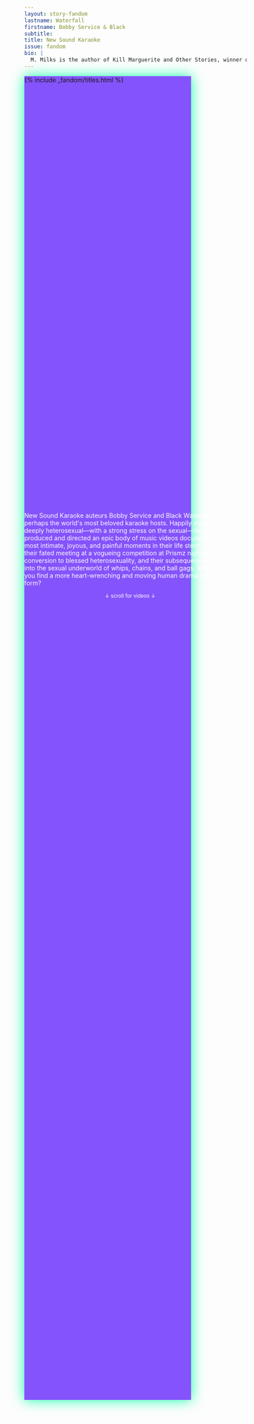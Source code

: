 ```yaml
---
layout: story-fandom
lastname: Waterfall
firstname: Bobby Service & Black
subtitle: 
title: New Sound Karaoke
issue: fandom
bio: |
  M. Milks is the author of Kill Marguerite and Other Stories, winner of the 2015 Devil’s Kitchen Reading Award in Fiction and a Lambda Literary Award finalist; as well as three chapbooks, most recently The Feels, an exploration of fan fiction and affect. They are editor of The &NOW Awards 3: The Best Innovative Writing, 2011-2013 and co-editor of Asexualities: Feminist and Queer Perspectives.
---
```


<style>

.section-intro .inner-section-wrapper {
    background: #8553FB;
    width: 90%;
    height: 155%;
    box-shadow: 0 0 2em #0affa8;
   

}

.fandom-page-wrapper .title-info {
    padding-top: 2em;
}



.section-intro .text-wrapper {
    position: absolute;
    width: 75%;
    color: white;
    top: 23%;
    left: 10%;
}


.section-intro-text {

    background: white;

}



.section-essay p {
    font-size: 2rem;
}

.section-main {
    background-image: radial-gradient(100% 100%, #8553FB 10%, #fff 50%);
}

.section-main .inner-section-wrapper {
    width: 75%;
}

@media only screen and (min-width: 768px) {

.section-intro .inner-section-wrapper {
    
    width: 75%;
    height: 75vh;
}

.section-intro .text-wrapper {
    
    width: 50%;
    top: 30%;
    left: auto;
}

}



    

</style>

<div class="section-intro section">
            <div class="inner-section-wrapper">
			{% include _fandom/titles.html %}
            </div>
<div class="text-wrapper"><p>New Sound Karaoke auteurs Bobby Service and Black Waterfall are perhaps the world's most beloved karaoke hosts. Happily married and deeply heterosexual&mdash;with a strong stress on the sexual&mdash;they have produced and directed an epic body of music videos documenting the most intimate, joyous, and painful moments in their life story, including their fated meeting at a vogueing competition at Prismz nightclub, their conversion to blessed heterosexuality, and their subsequent descent into the sexual underworld of whips, chains, and ball gags. Where will you find a more heart-wrenching and moving human drama in karaoke form?</p>
        <p style="font-size: smaller; text-align: center;">&darr; scroll for videos &darr; </p>

</div>
</div><!-- /section-intro -->

<div class="section-main section full-height flex-center">
                <div class="inner-section-wrapper">
<div class="video-wrapper"><div class="video" data-type="vimeo" data-video-id="27051838"></div></div>
</div>
</div><!-- /section-main -->
<div class="section-main section full-height flex-center">
                <div class="inner-section-wrapper">
<div class="video-wrapper"><div class="video" data-type="vimeo" data-video-id="7333235"></div></div>
</div>
</div><!-- /section-main -->
